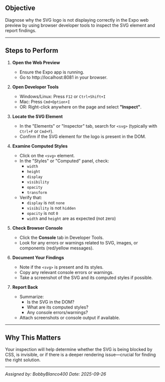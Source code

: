 ## Objective
Diagnose why the SVG logo is not displaying correctly in the Expo web preview by using browser developer tools to inspect the SVG element and report findings.

---

## Steps to Perform

1. **Open the Web Preview**
   - Ensure the Expo app is running.
   - Go to http://localhost:8081 in your browser.

2. **Open Developer Tools**
   - Windows/Linux: Press `F12` or `Ctrl+Shift+I`
   - Mac: Press `Cmd+Option+I`
   - OR: Right-click anywhere on the page and select **"Inspect"**.

3. **Locate the SVG Element**
   - In the "Elements" or "Inspector" tab, search for `<svg>` (typically with `Ctrl+F` or `Cmd+F`).
   - Confirm if the SVG element for the logo is present in the DOM.

4. **Examine Computed Styles**
   - Click on the `<svg>` element.
   - In the "Styles" or "Computed" panel, check:
     - `width`
     - `height`
     - `display`
     - `visibility`
     - `opacity`
     - `transform`
   - Verify that:
     - `display` is not `none`
     - `visibility` is not `hidden`
     - `opacity` is not `0`
     - `width` and `height` are as expected (not zero)

5. **Check Browser Console**
   - Click the **Console** tab in Developer Tools.
   - Look for any errors or warnings related to SVG, images, or components (red/yellow messages).

6. **Document Your Findings**
   - Note if the `<svg>` is present and its styles.
   - Copy any relevant console errors or warnings.
   - Take a screenshot of the SVG and its computed styles if possible.

7. **Report Back**
   - Summarize:
     - Is the SVG in the DOM?
     - What are its computed styles?
     - Any console errors/warnings?
   - Attach screenshots or console output if available.

---

## Why This Matters
Your inspection will help determine whether the SVG is being blocked by CSS, is invisible, or if there is a deeper rendering issue—crucial for finding the right solution.

---
_Assigned by: BobbyBlanco400_
_Date: 2025-09-26_